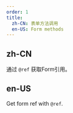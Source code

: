 ```yaml
---
order: 1
title:
  zh-CN: 表单方法调用
  en-US: Form methods
---
```


## zh-CN

通过 `@ref` 获取Form引用。

## en-US

Get form ref with `@ref`.
